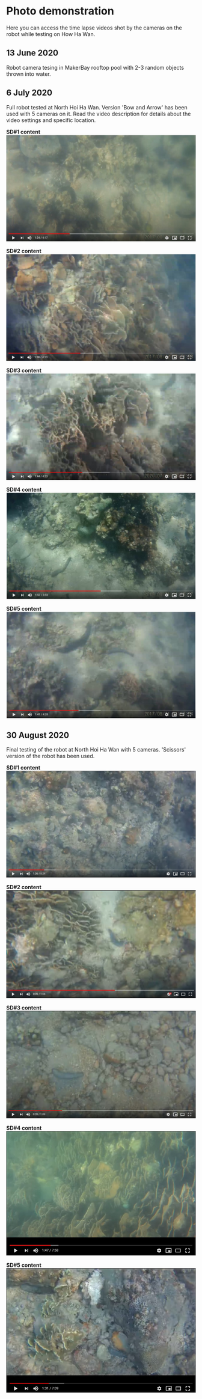 # Photo demonstration
Here you can access the time lapse videos shot by the cameras on the robot while testing on How Ha Wan. 

## 13 June 2020
 Robot camera tesing in MakerBay rooftop pool with 2-3 random objects thrown into water.
 
## 6 July 2020
Full robot tested at North Hoi Ha Wan. Version 'Bow and Arrow' has been used with 5 cameras on it. Read the video description for details about the video settings and specific location.  

**SD#1 content**
[![video 1](https://github.com/MakerBay/Coral_Reef_Mapping_Drone/blob/master/9_Camera%20images/13-Jun-20/SD1_screenshot.jpg)](https://www.youtube.com/watch?v=FwHSxIsrswg)

**SD#2 content**
[![video 2](https://github.com/MakerBay/Coral_Reef_Mapping_Drone/blob/master/9_Camera%20images/13-Jun-20/SD2_screenshot.jpg)](https://www.youtube.com/watch?v=6Mlqb9LjLSQ)

**SD#3 content**
[![video 3](https://github.com/MakerBay/Coral_Reef_Mapping_Drone/blob/master/9_Camera%20images/13-Jun-20/SD3_screenshot.jpg)](https://www.youtube.com/watch?v=HU2sp5lxoa0)

**SD#4 content**
[![video 4](https://github.com/MakerBay/Coral_Reef_Mapping_Drone/blob/master/9_Camera%20images/13-Jun-20/SD4_screenshot.jpg)](https://www.youtube.com/watch?v=fYAkC2NoJ_g&t=2s)

**SD#5 content**
[![video 5](https://github.com/MakerBay/Coral_Reef_Mapping_Drone/blob/master/9_Camera%20images/13-Jun-20/SD5_screenshot.jpg)](https://www.youtube.com/watch?v=hFF-tgWg3f8)

## 30 August 2020
Final testing of the robot at North Hoi Ha Wan with 5 cameras. 'Scissors' version of the robot has been used. 

**SD#1 content**
[![video 1](https://github.com/MakerBay/Coral_Reef_Mapping_Drone/blob/master/9_Camera%20images/13-Jun-20/SD1_new_screenshot.jpg)](https://www.youtube.com/watch?v=V19V_4NBoso&t=11s)

**SD#2 content**
[![video 2](https://github.com/MakerBay/Coral_Reef_Mapping_Drone/blob/master/9_Camera%20images/13-Jun-20/SD2_new_screenshot.jpg)](https://www.youtube.com/watch?v=Y6CyoRPJun4)

**SD#3 content**
[![video 3](https://github.com/MakerBay/Coral_Reef_Mapping_Drone/blob/master/9_Camera%20images/13-Jun-20/SD3_new_screenshot.jpg)](https://www.youtube.com/watch?v=H82YT-Q3bLs)

**SD#4 content**
[![video 4](https://github.com/MakerBay/Coral_Reef_Mapping_Drone/blob/master/9_Camera%20images/13-Jun-20/SD4_new_screenshot.jpg)](https://www.youtube.com/watch?v=epXIg7hkm28)

**SD#5 content**
[![video 5](https://github.com/MakerBay/Coral_Reef_Mapping_Drone/blob/master/9_Camera%20images/13-Jun-20/SD5_new_screenshot.jpg)](https://www.youtube.com/watch?v=5i_dwGD2gzk)
